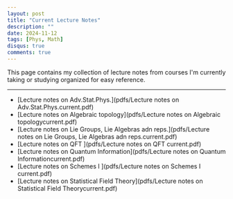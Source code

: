 ```yaml
---
layout: post
title: "Current Lecture Notes"
description: ""
date: 2024-11-12
tags: [Phys, Math]
disqus: true
comments: true
--- 
```

<!--more-->
This page contains my collection of lecture notes from courses I'm currently taking or studying organized for easy reference. 

---
+ [Lecture notes on Adv.Stat.Phys.](pdfs/Lecture notes on Adv.Stat.Phys.current.pdf)+ [Lecture notes on Algebraic topology](pdfs/Lecture notes on Algebraic topologycurrent.pdf)+ [Lecture notes on Lie Groups, Lie Algebras adn reps.](pdfs/Lecture notes on Lie Groups, Lie Algebras adn reps.current.pdf)+ [Lecture notes on QFT ](pdfs/Lecture notes on QFT current.pdf)+ [Lecture notes on Quantum Information](pdfs/Lecture notes on Quantum Informationcurrent.pdf)+ [Lecture notes on Schemes I ](pdfs/Lecture notes on Schemes I current.pdf)+ [Lecture notes on Statistical Field Theory](pdfs/Lecture notes on Statistical Field Theorycurrent.pdf)
